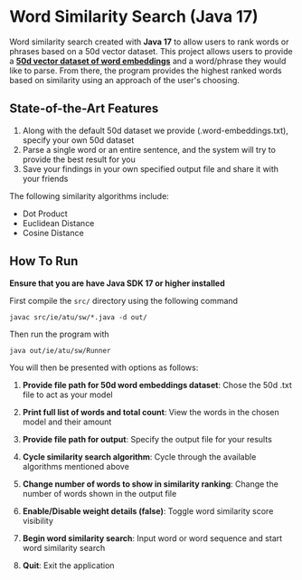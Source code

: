 # Word Similarity Search (Java 17)
Word similarity search created with **Java 17** to allow users to rank words or phrases based on a 50d vector dataset. 
This project allows users to provide a [**50d vector dataset of word embeddings**](https://nlp.stanford.edu/projects/glove/) 
and a word/phrase they would like to parse. From there, the program provides the highest ranked words based on similarity 
using an approach of the user's choosing.

## State-of-the-Art Features
1. Along with the default 50d dataset we provide (.word-embeddings.txt), specify your own 50d dataset
2. Parse a single word or an entire sentence, and the system will try to provide the best result for you
3. Save your findings in your own specified output file and share it with your friends

The following similarity algorithms include:
- Dot Product
- Euclidean Distance
- Cosine Distance

## How To Run 
**Ensure that you are have Java SDK 17 or higher installed**

First compile the `src/` directory using the following command 

`javac src/ie/atu/sw/*.java -d out/`

Then run the program with  

`java out/ie/atu/sw/Runner`

You will then be presented with options as follows:
1) **Provide file path for 50d word embeddings dataset**: Chose the 50d .txt file to act as your model

2) **Print full list of words and total count**: View the words in the chosen model and their amount

3) **Provide file path for output**: Specify the output file for your results

4) **Cycle similarity search algorithm**: Cycle through the available algorithms mentioned above

5) **Change number of words to show in similarity ranking**: Change the number of words shown in the output file
   
6) **Enable/Disable weight details (false)**: Toggle word similarity score visibility 
    
7) **Begin word similarity search**: Input word or word sequence and start word similarity search
    
8) **Quit**: Exit the application
   
